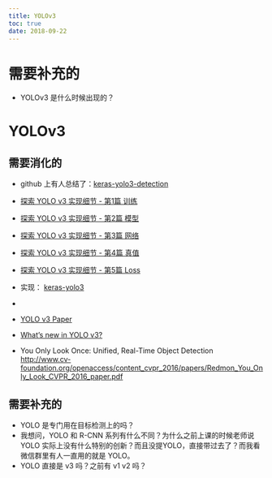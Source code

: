 ```yaml
---
title: YOLOv3
toc: true
date: 2018-09-22
---
```

# 需要补充的

- YOLOv3 是什么时候出现的？



# YOLOv3


## 需要消化的


- github 上有人总结了：[keras-yolo3-detection](https://github.com/SpikeKing/keras-yolo3-detection)


- [探索 YOLO v3 实现细节 - 第1篇 训练](https://mp.weixin.qq.com/s/T9LshbXoervdJDBuP564dQ)
- [探索 YOLO v3 实现细节 - 第2篇 模型](https://mp.weixin.qq.com/s/N79S9Qf1OgKsQ0VU5QvuHg)
- [探索 YOLO v3 实现细节 - 第3篇 网络](https://mp.weixin.qq.com/s/hC4P7iRGv5JSvvPe-ri_8g)
- [探索 YOLO v3 实现细节 - 第4篇 真值](https://mp.weixin.qq.com/s/5Sj7QadfVvx-5W9Cr4d3Yw)
- [探索 YOLO v3 实现细节 - 第5篇 Loss](https://mp.weixin.qq.com/s/4L9E4WGSh0hzlD303036bQ)

- 实现： [keras-yolo3](https://github.com/qqwweee/keras-yolo3)

- [](http://pjreddie.com/media/files/papers/yolo.pdf)
- [YOLO v3 Paper](https://arxiv.org/abs/1804.02767)
- [What’s new in YOLO v3?](https://towardsdatascience.com/yolo-v3-object-detection-53fb7d3bfe6b)

- You Only Look Once: Unified, Real-Time Object Detection http://www.cv-foundation.org/openaccess/content_cvpr_2016/papers/Redmon_You_Only_Look_CVPR_2016_paper.pdf

## 需要补充的


- YOLO 是专门用在目标检测上的吗？
- 我想问，YOLO 和 R-CNN 系列有什么不同？为什么之前上课的时候老师说 YOLO 实际上没有什么特别的创新？而且没提YOLO，直接带过去了？而我看微信群里有人一直用的就是 YOLO。
- YOLO 直接是 v3 吗？之前有 v1 v2 吗？
